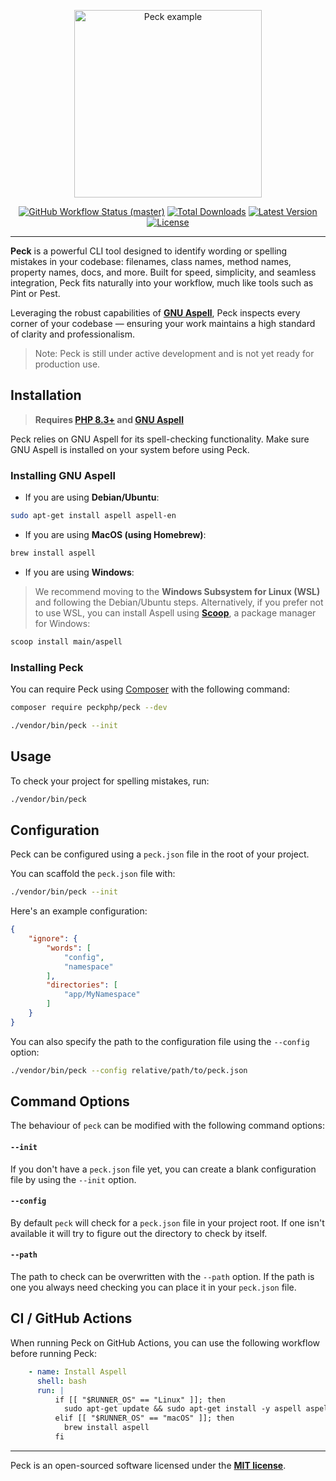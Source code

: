 <p align="center">
    <img src="https://raw.githubusercontent.com/peckphp/peck/main/docs/logo.png" alt="Peck example" height="300">
    <p align="center">
        <a href="https://github.com/peckphp/peck/actions"><img alt="GitHub Workflow Status (master)" src="https://img.shields.io/github/actions/workflow/status/peckphp/peck/tests.yml"></a>
        <a href="https://packagist.org/packages/peckphp/peck"><img alt="Total Downloads" src="https://img.shields.io/packagist/dt/peckphp/peck"></a>
        <a href="https://packagist.org/packages/peckphp/peck"><img alt="Latest Version" src="https://img.shields.io/packagist/v/peckphp/peck"></a>
        <a href="https://packagist.org/packages/peckphp/peck"><img alt="License" src="https://img.shields.io/packagist/l/peckphp/peck"></a>
    </p>
</p>

------

**Peck** is a powerful CLI tool designed to identify wording or spelling mistakes in your codebase: filenames, class names, method names, property names, docs, and more. Built for speed, simplicity, and seamless integration, Peck fits naturally into your workflow, much like tools such as Pint or Pest.

Leveraging the robust capabilities of **[GNU Aspell](https://en.wikipedia.org/wiki/GNU_Aspell)**, Peck inspects every corner of your codebase — ensuring your work maintains a high standard of clarity and professionalism.

> Note: Peck is still under active development and is not yet ready for production use.

## Installation

> **Requires [PHP 8.3+](https://php.net/releases/) and [GNU Aspell](https://en.wikipedia.org/wiki/GNU_Aspell)**

Peck relies on GNU Aspell for its spell-checking functionality. Make sure GNU Aspell is installed on your system before using Peck.

### Installing GNU Aspell

- If you are using **Debian/Ubuntu**:
```bash
sudo apt-get install aspell aspell-en
```
 
- If you are using **MacOS (using Homebrew)**:
```bash
brew install aspell
```

- If you are using **Windows**:
> We recommend moving to the **Windows Subsystem for Linux (WSL)** and following the Debian/Ubuntu steps. Alternatively, if you prefer not to use WSL, you can install Aspell using **[Scoop](https://scoop.sh/)**, a package manager for Windows:
```bash
scoop install main/aspell
```

### Installing Peck

You can require Peck using [Composer](https://getcomposer.org) with the following command:

```bash
composer require peckphp/peck --dev

./vendor/bin/peck --init
```

## Usage

To check your project for spelling mistakes, run:

```bash
./vendor/bin/peck
```

## Configuration

Peck can be configured using a `peck.json` file in the root of your project.

You can scaffold the `peck.json` file with:
```bash
./vendor/bin/peck --init
```

Here's an example configuration:

```json
{
    "ignore": {
        "words": [
            "config",
            "namespace"
        ],
        "directories": [
            "app/MyNamespace"
        ]
    }
}
```

You can also specify the path to the configuration file using the `--config` option:

```bash
./vendor/bin/peck --config relative/path/to/peck.json
```

## Command Options

The behaviour of `peck` can be modified with the following command options:

#### `--init`

If you don't have a `peck.json` file yet, you can create a blank configuration file by using the `--init` option.

#### `--config`

By default `peck` will check for a `peck.json` file in your project root. If one isn't available it will try to figure out the directory to check by itself.

#### `--path`

The path to check can be overwritten with the `--path` option. If the path is one you always need checking you can place it in your `peck.json` file.

## CI / GitHub Actions

When running Peck on GitHub Actions, you can use the following workflow before running Peck:

```yaml
    - name: Install Aspell
      shell: bash
      run: |
          if [[ "$RUNNER_OS" == "Linux" ]]; then
            sudo apt-get update && sudo apt-get install -y aspell aspell-en
          elif [[ "$RUNNER_OS" == "macOS" ]]; then
            brew install aspell
          fi
```

---

Peck is an open-sourced software licensed under the **[MIT license](https://opensource.org/licenses/MIT)**.
